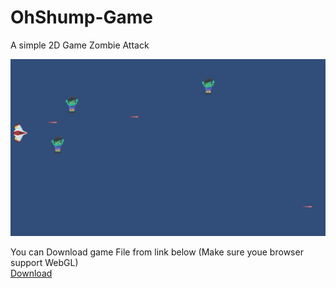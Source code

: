 # OhShump-Game
A simple 2D Game Zombie Attack

![Game Pic](./OhShump.png)

You can Download game File from link below (Make sure youe browser support WebGL) <br/>
<a href="https://drive.google.com/file/d/1Cz_yiro7Gn4fnbYFdq-2KA1T7byRlnFe/view?usp=sharing">Download</a>
